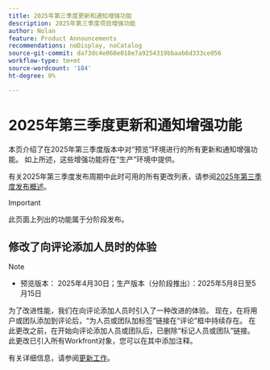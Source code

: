 ```yaml
---
title: 2025年第三季度更新和通知增强功能
description: 2025年第三季度项目增强功能
author: Nolan
feature: Product Announcements
recommendations: noDisplay, noCatalog
source-git-commit: da73dc4e060e018e7a9254319bbaab6d333ce056
workflow-type: tm+mt
source-wordcount: '184'
ht-degree: 0%

---
```


# 2025年第三季度更新和通知增强功能

本页介绍了在2025年第三季度版本中对“预览”环境进行的所有更新和通知增强功能。 如上所述，这些增强功能将在“生产”环境中提供。

有关2025年第三季度发布周期中此时可用的所有更改列表，请参阅[2025年第三季度发布概述](/help/quicksilver/product-announcements/product-releases/25-q3-release-activity/25-q3-release-overview.md)。

>[!IMPORTANT]
>
>此页面上列出的功能属于分阶段发布。

## 修改了向评论添加人员时的体验

>[!NOTE]
>
>* 预览版本： 2025年4月30日；生产版本（分阶段推出）：2025年5月8日至5月15日

为了改进性能，我们在向评论添加人员时引入了一种改进的体验。 现在，在将用户或团队添加到评论后，“为人员或团队加标签”链接在“评论”框中持续存在。 在此更改之前，在开始向评论添加人员或团队后，已删除“标记人员或团队”链接。 此更改已引入所有Workfront对象，您可以在其中添加注释。

有关详细信息，请参阅[更新工作](/help/quicksilver/workfront-basics/updating-work-items-and-viewing-updates/update-work.md)。


